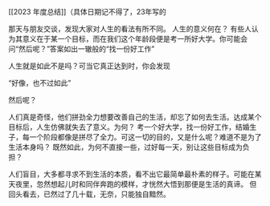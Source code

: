 [[2023 年度总结]]（具体日期记不得了，23年写的

那天与朋友交谈，发现大家对人生的看法有所不同。
人生的意义何在？
有些人认为其意义在于某一个目标，而在我们这个年龄段便是考一所好大学。你可能会问“然后呢？”答案如出一辙般的“找一份好工作”

人生就是如此不是吗？可当它真正达到时，你会发现

“好像，也不过如此”

然后呢？

  
人们真是奇怪，他们拼劲全力想要改善自己的生活，却忘了如何去生活。达成某个目标后，人生仿佛就失去了意义。为何？
考一个好大学，找一份好工作，结婚生子，每一个阶段都像是拼尽了全力。可这一切的目的，又是什么呢？难道不是为了生活本身吗？
既然如此，为何不直接一些，过好每一天，别让这些目标成为负担？

人们盲目，大多都寻求不到生活的本质，看不出它最简单最朴素的样子。可能在某天夜里，忽然想起儿时和同伴奔跑的模样，才恍然大悟到那便是生活的真谛。
但回头看去，已然过了几十载，无奈，只能独自黯然。
